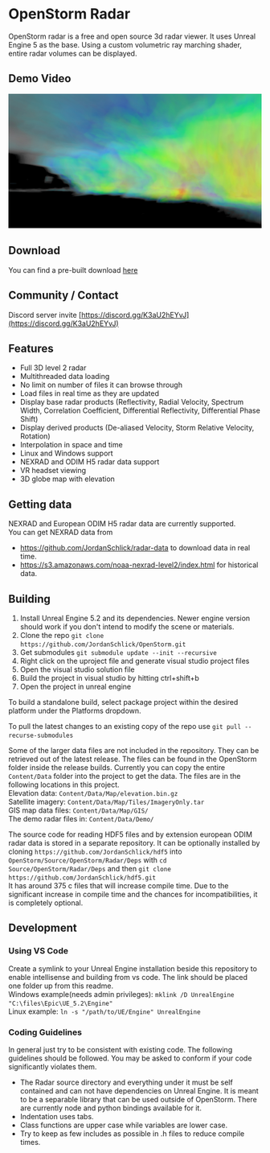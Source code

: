 # OpenStorm Radar

OpenStorm radar is a free and open source 3d radar viewer. It uses Unreal Engine 5 as the base. Using a custom volumetric ray marching shader, entire radar volumes can be displayed.


## Demo Video
[![OpenStorm Demo](docs/img/OpenStorm2.jpg)](https://www.youtube.com/watch?v=9j1-sNnDQwY "OpenStorm Demo")


## Download
You can find a pre-built download [here](https://github.com/JordanSchlick/OpenStorm/releases/latest/)


## Community / Contact
Discord server invite [https://discord.gg/K3aU2hEYvJ](https://discord.gg/K3aU2hEYvJ)


## Features
* Full 3D level 2 radar
* Multithreaded data loading
* No limit on number of files it can browse through
* Load files in real time as they are updated
* Display base radar products (Reflectivity, Radial Velocity, Spectrum Width, Correlation Coefficient, Differential Reflectivity, Differential Phase Shift)
* Display derived products  (De-aliased Velocity, Storm Relative Velocity, Rotation)
* Interpolation in space and time
* Linux and Windows support
* NEXRAD and ODIM H5 radar data support
* VR headset viewing
* 3D globe map with elevation


## Getting data
NEXRAD and European ODIM H5 radar data are currently supported.  
You can get NEXRAD data from
* https://github.com/JordanSchlick/radar-data to download data in real time.
* https://s3.amazonaws.com/noaa-nexrad-level2/index.html for historical data.


## Building
1. Install Unreal Engine 5.2 and its dependencies. Newer engine version should work if you don't intend to modify the scene or materials.
2. Clone the repo `git clone https://github.com/JordanSchlick/OpenStorm.git`
3. Get submodules `git submodule update --init --recursive`
4. Right click on the uproject file and generate visual studio project files
5. Open the visual studio solution file
6. Build the project in visual studio by hitting ctrl+shift+b
7. Open the project in unreal engine

To build a standalone build, select package project within the desired platform under the Platforms dropdown.

To pull the latest changes to an existing copy of the repo use `git pull --recurse-submodules`  

Some of the larger data files are not included in the repository. They can be retrieved out of the latest release. The files can be found in the OpenStorm folder inside the release builds. Currently you can copy the entire `Content/Data` folder into the project to get the data. The files are in the following locations in this project.  
Elevation data: `Content/Data/Map/elevation.bin.gz`  
Satellite imagery: `Content/Data/Map/Tiles/ImageryOnly.tar`  
GIS map data files: `Content/Data/Map/GIS/`  
The demo radar files in: `Content/Data/Demo/`  

The source code for reading HDF5 files and by extension european ODIM radar data is stored in a separate repository. It can be optionally installed by cloning `https://github.com/JordanSchlick/hdf5` into `OpenStorm/Source/OpenStorm/Radar/Deps` with `cd Source/OpenStorm/Radar/Deps` and then `git clone https://github.com/JordanSchlick/hdf5.git`  
It has around 375 c files that will increase compile time. Due to the significant increase in compile time and the chances for incompatibilities, it is completely optional.


## Development
### Using VS Code
Create a symlink to your Unreal Engine installation beside this repository to enable intellisense and building from vs code. The link should be placed one folder up from this readme.  
Windows example(needs admin privileges): `mklink /D UnrealEngine "C:\files\Epic\UE_5.2\Engine"`  
Linux example: `ln -s "/path/to/UE/Engine" UnrealEngine`  
### Coding Guidelines
In general just try to be consistent with existing code. The following guidelines should be followed. You may be asked to conform if your code significantly violates them.
* The Radar source directory and everything under it must be self contained and can not have dependencies on Unreal Engine. It is meant to be a separable library that can be used outside of OpenStorm. There are currently node and python bindings available for it.
* Indentation uses tabs.
* Class functions are upper case while variables are lower case.
* Try to keep as few includes as possible in .h files to reduce compile times.

